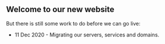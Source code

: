 ## Welcome to our new website

But there is still some work to do before we can go live:

* 11 Dec 2020 - Migrating our servers, services and domains.
